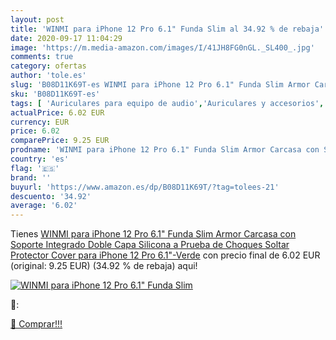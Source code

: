 ```yaml
---
layout: post
title: 'WINMI para iPhone 12 Pro 6.1" Funda Slim al 34.92 % de rebaja'
date: 2020-09-17 11:04:29
image: 'https://m.media-amazon.com/images/I/41JH8FG0nGL._SL400_.jpg'
comments: true
category: ofertas
author: 'tole.es'
slug: 'B08D11K69T-es WINMI para iPhone 12 Pro 6.1" Funda Slim Armor Carcasa con...'
sku: 'B08D11K69T-es'
tags: [ 'Auriculares para equipo de audio','Auriculares y accesorios','Electrónica','Electrónica para moto','Electrónica para vehículos','Soportes para moto','iphone', ]
actualPrice: 6.02 EUR
currency: EUR
price: 6.02
comparePrice: 9.25 EUR
prodname: 'WINMI para iPhone 12 Pro 6.1" Funda Slim Armor Carcasa con Soporte Integrado Doble Capa Silicona a Prueba de Choques Soltar Protector Cover para iPhone 12 Pro 6.1"-Verde'
country: 'es'
flag: '🇪🇸'
brand: ''
buyurl: 'https://www.amazon.es/dp/B08D11K69T/?tag=tolees-21'
descuento: '34.92'
average: '6.02'
---
```


Tienes [WINMI para iPhone 12 Pro 6.1" Funda Slim Armor Carcasa con Soporte Integrado Doble Capa Silicona a Prueba de Choques Soltar Protector Cover para iPhone 12 Pro 6.1"-Verde](https://www.amazon.es/dp/B08D11K69T/?tag=tolees-21) con precio final de  6.02 EUR (original: 9.25 EUR) (34.92 %  de rebaja) aqui!

[![WINMI para iPhone 12 Pro 6.1" Funda Slim](https://m.media-amazon.com/images/I/41JH8FG0nGL._SL400_.jpg)](https://www.amazon.es/dp/B08D11K69T/?tag=tolees-21)

🔎:


[🛒 Comprar!!!](https://www.amazon.es/dp/B08D11K69T/?tag=tolees-21)
